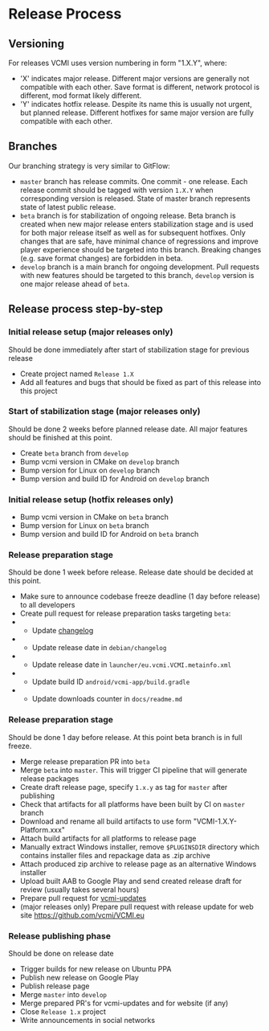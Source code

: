 # Release Process

## Versioning

For releases VCMI uses version numbering in form "1.X.Y", where:

- 'X' indicates major release. Different major versions are generally not compatible with each other. Save format is different, network protocol is different, mod format likely different.
- 'Y' indicates hotfix release. Despite its name this is usually not urgent, but planned release. Different hotfixes for same major version are fully compatible with each other.

## Branches

Our branching strategy is very similar to GitFlow:

- `master` branch has release commits. One commit - one release. Each release commit should be tagged with version `1.X.Y` when corresponding version is released. State of master branch represents state of latest public release.
- `beta` branch is for stabilization of ongoing release. Beta branch is created when new major release enters stabilization stage and is used for both major release itself as well as for subsequent hotfixes. Only changes that are safe, have minimal chance of regressions and improve player experience should be targeted into this branch. Breaking changes (e.g. save format changes) are forbidden in beta.
- `develop` branch is a main branch for ongoing development. Pull requests with new features should be targeted to this branch, `develop` version is one major release ahead of `beta`.

## Release process step-by-step

### Initial release setup (major releases only)

Should be done immediately after start of stabilization stage for previous release

- Create project named `Release 1.X`
- Add all features and bugs that should be fixed as part of this release into this project

### Start of stabilization stage (major releases only)

Should be done 2 weeks before planned release date. All major features should be finished at this point.

- Create `beta` branch from `develop`
- Bump vcmi version in CMake on `develop` branch
- Bump version for Linux on `develop` branch
- Bump version and build ID for Android on `develop` branch

### Initial release setup (hotfix releases only)

- Bump vcmi version in CMake on `beta` branch
- Bump version for Linux on `beta` branch
- Bump version and build ID for Android on `beta` branch

### Release preparation stage

Should be done 1 week before release. Release date should be decided at this point.

- Make sure to announce codebase freeze deadline (1 day before release) to all developers
- Create pull request for release preparation tasks targeting `beta`:
- - Update [changelog](https://github.com/vcmi/vcmi/blob/develop/ChangeLog.md)
- - Update release date in `debian/changelog`
- - Update release date in `launcher/eu.vcmi.VCMI.metainfo.xml`
- - Update build ID `android/vcmi-app/build.gradle`
- - Update downloads counter in `docs/readme.md`

### Release preparation stage

Should be done 1 day before release. At this point beta branch is in full freeze.

- Merge release preparation PR into `beta`
- Merge `beta` into `master`. This will trigger CI pipeline that will generate release packages
- Create draft release page, specify `1.x.y` as tag for `master` after publishing
- Check that artifacts for all platforms have been built by CI on `master` branch
- Download and rename all build artifacts to use form "VCMI-1.X.Y-Platform.xxx"
- Attach build artifacts for all platforms to release page
- Manually extract Windows installer, remove `$PLUGINSDIR` directory which contains installer files and repackage data as .zip archive
- Attach produced zip archive to release page as an alternative Windows installer
- Upload built AAB to Google Play and send created release draft for review (usually takes several hours)
- Prepare pull request for [vcmi-updates](https://github.com/vcmi/vcmi-updates)
- (major releases only) Prepare pull request with release update for web site <https://github.com/vcmi/VCMI.eu>

### Release publishing phase

Should be done on release date

- Trigger builds for new release on Ubuntu PPA
- Publish new release on Google Play
- Publish release page
- Merge `master` into `develop`
- Merge prepared PR's for vcmi-updates and for website (if any)
- Close `Release 1.x` project
- Write announcements in social networks
